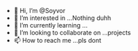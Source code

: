 - 👋 Hi, I’m @Soyvor
- 👀 I’m interested in ...Nothing duhh
- 🌱 I’m currently learning ...
- 💞️ I’m looking to collaborate on ...projects
- 📫 How to reach me ...pls dont

<!---
Soyvor/Soyvor is a ✨ special ✨ repository because its `README.md` (this file) appears on your GitHub profile.
You can click the Preview link to take a look at your changes.
--->

